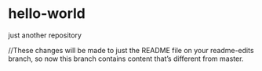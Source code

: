 # hello-world
just another repository

//These changes will be made to just the README file on your readme-edits branch, so now this branch contains content that’s different from master.
